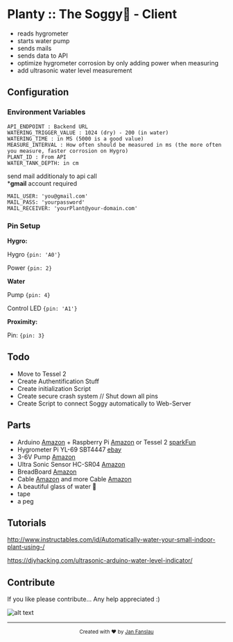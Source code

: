 # Planty :: The Soggy🌱 - Client 

- reads hygrometer
- starts water pump
- sends mails 
- sends data to API
- optimize hygrometer corrosion by only adding power when measuring
- add ultrasonic water level measurement

## Configuration

### Environment Variables

    API_ENDPOINT : Backend URL
    WATERING_TRIGGER_VALUE : 1024 (dry) - 200 (in water)
    WATERING_TIME : in MS (5000 is a good value)
    MEASURE_INTERVAL : How often should be measured in ms (the more often you measure, faster corrosion on Hygro)
    PLANT_ID : From API
    WATER_TANK_DEPTH: in cm

send mail additionaly to api call  
***gmail** account required
    
    MAIL_USER: 'you@gmail.com' 
    MAIL_PASS: 'yourpassword'
    MAIL_RECEIVER: 'yourPlant@your-domain.com'
    


### Pin Setup

**Hygro:**
 
 Hygro
 `{pin: 'A0'}`
 
 Power
  `{pin: 2}`

**Water**

 Pump
 `{pin: 4}`
 
 Control LED
  `{pin: 'A1'}`
  


**Proximity:**
 
 Pin: `{pin: 3}` 



## Todo
- Move to Tessel 2
- Create Authentification Stuff
- Create initialization Script
- Create secure crash system // Shut down all pins
- Create Script to connect Soggy automatically to Web-Server



## Parts

- Arduino [Amazon](https://www.amazon.de/gp/product/B01IHCCKKK/ref=oh_aui_detailpage_o05_s00?ie=UTF8&psc=1) + Raspberry Pi [Amazon](https://www.amazon.de/gp/product/B01DC6MKAQ/ref=oh_aui_detailpage_o03_s01?ie=UTF8&psc=1)
 or Tessel 2 [sparkFun](https://www.amazon.de/gp/product/B01IHCCKKK/ref=oh_aui_detailpage_o05_s00?ie=UTF8&psc=1)
- Hygrometer Pi YL-69 SBT4447 [ebay](http://www.ebay.de/itm/Feuchtigkeitssensor-Blumenerde-Hygrometer-f-Arduino-Raspberry-Pi-YL-69-SBT4447-/171791732904)
- 3-6V Pump [Amazon](https://www.amazon.de/gp/product/B01IA7ILI2/ref=oh_aui_detailpage_o04_s00?ie=UTF8&psc=1)
- Ultra Sonic Sensor HC-SR04 [Amazon](https://www.amazon.de/Keywish-Ultrasonic-Measuring-Transducer-Duemilanove/dp/B072JGNK48/ref=sr_1_1?s=computers&ie=UTF8&qid=1503690225&sr=1-1&keywords=ultrasonic+sensor+hc-sr04)
- BreadBoard [Amazon](https://www.amazon.de/Jumper-Wire-Mit-Breadboard-Female-Female/dp/B073X7GZ1P/ref=sr_1_1?ie=UTF8&qid=1503690205&sr=8-1-spons&keywords=breadboard&psc=1)
- Cable [Amazon](https://www.amazon.de/Aukru-jumper-wire-Steckbrücken-Drahtbrücken/dp/B00MWMEIF2/ref=sr_1_2?s=computers&ie=UTF8&qid=1503690254&sr=1-2&keywords=arduino+kabel) and more Cable [Amazon](https://www.amazon.de/Neuftech-20cm-Steckbrücken-Drahtbrücken-Raspberry/dp/B00NBNIETC/ref=sr_1_3?s=computers&ie=UTF8&qid=1503690254&sr=1-3&keywords=arduino+kabel)
- A beautiful glass of water 🚰
- tape
- a peg

## Tutorials
http://www.instructables.com/id/Automatically-water-your-small-indoor-plant-using-/

https://diyhacking.com/ultrasonic-arduino-water-level-indicator/


## Contribute
If you like please contribute... Any help appreciated :)


![alt text](https://github.com/falsanu/soggy-client/blob/master/doc/soggy-in-action.jpg "Soggy in Action")

---

<div align="center">
  <sub>Created with ❤️ by <a href="https://twitter.com/falsanu">Jan Fanslau</a> </sub>
</div>
